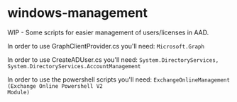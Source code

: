 # windows-management
WIP - Some scripts for easier management of users/licenses in AAD.

In order to use GraphClientProvider.cs you'll need:
<code>Microsoft.Graph</code>

In order to use CreateADUser.cs you'll need:
<code>System.DirectoryServices, System.DirectoryServices.AccountManagement</code>

In order to use the powershell scripts you'll need:
<code>ExchangeOnlineManagement (Exchange Online Powershell V2 Module)</code>
